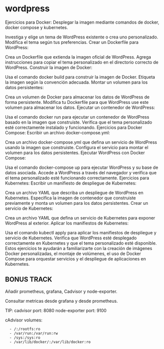 # wordpress
Ejercicios para Docker:
Desplegar la imagen mediante comandos de docker, docker compose y kubernetes.

Investiga y elige un tema de WordPress existente o crea uno personalizado.
Modifica el tema según tus preferencias.
Crear un Dockerfile para WordPress:

Crea un Dockerfile que extienda la imagen oficial de WordPress.
Agrega instrucciones para copiar el tema personalizado en el directorio correcto de WordPress.
Construir la imagen de Docker:

Usa el comando docker build para construir la imagen de Docker.
Etiqueta la imagen según la convención adecuada.
Montar un volumen para los datos persistentes:

Crea un volumen de Docker para almacenar los datos de WordPress de forma persistente.
Modifica tu Dockerfile para que WordPress use este volumen para almacenar los datos.
Ejecutar un contenedor de WordPress:

Usa el comando docker run para ejecutar un contenedor de WordPress basado en la imagen que construiste.
Verifica que el tema personalizado esté correctamente instalado y funcionando.
Ejercicios para Docker Compose:
Escribir un archivo docker-compose.yml:

Crea un archivo docker-compose.yml que defina un servicio de WordPress usando la imagen que construiste.
Configura el servicio para montar el volumen para los datos persistentes.
Ejecutar WordPress con Docker Compose:

Usa el comando docker-compose up para ejecutar WordPress y su base de datos asociada.
Accede a WordPress a través del navegador y verifica que el tema personalizado esté funcionando correctamente.
Ejercicios para Kubernetes:
Escribir un manifiesto de despliegue de Kubernetes:

Crea un archivo YAML que describa un despliegue de WordPress en Kubernetes.
Especifica la imagen de contenedor que construiste previamente y monta un volumen para los datos persistentes.
Crear un servicio de Kubernetes:

Crea un archivo YAML que defina un servicio de Kubernetes para exponer WordPress al exterior.
Aplicar los manifiestos de Kubernetes:

Usa el comando kubectl apply para aplicar los manifiestos de despliegue y servicio de Kubernetes.
Verifica que WordPress esté desplegado correctamente en Kubernetes y que el tema personalizado esté disponible.
Estos ejercicios te ayudarán a familiarizarte con la creación de imágenes Docker personalizadas, el montaje de volúmenes, el uso de Docker Compose para orquestar servicios y el despliegue de aplicaciones en Kubernetes.



## BONUS TRACK

Añadir prometheus, grafana, Cadvisor y node-exporter.

Consultar metricas desde grafana y desde prometheus.

TIP: 
cadvisor port: 8080
node-exporter port: 9100

cAdvisor volumes:

      - /:/rootfs:ro
      - /var/run:/var/run:rw
      - /sys:/sys:ro
      - /var/lib/docker/:/var/lib/docker:ro
